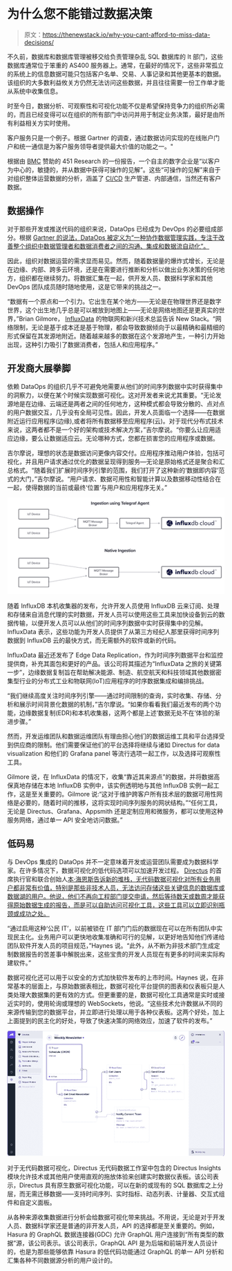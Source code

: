 # 为什么您不能错过数据决策

> 原文：<https://thenewstack.io/why-you-cant-afford-to-miss-data-decisions/>

不久前，数据库和数据库管理被移交给负责管理杂乱 SQL 数据库的 It 部门，这些数据库通常位于笨重的 AS400 服务器上。通常，在最好的情况下，这些非常孤立的系统上的信息数据可能只包括客户名单、交易、人事记录和其他更基本的数据。该组织的大多数利益攸关方仍然无法访问这些数据，并且往往需要一份工作单才能从系统中收集信息。

时至今日，数据分析、可观察性和可视化功能不仅是希望保持竞争力的组织所必需的，而且已经变得可以在组织的所有部门中访问并用于制定业务决策，最好是由所有利益相关方实时使用。

客户服务只是一个例子。根据 Gartner 的调查，通过数据访问实现的在线账户门户和统一通信是为客户服务领导者提供最大价值的功能之一。"

根据由 [BMC](https://www.bmc.com/?utm_content=inline-mention) 赞助的 451 Research 的一份报告，一个自主的数字企业是“以客户为中心的，敏捷的，并从数据中获得可操作的见解”。这些“可操作的见解”来自于对组织整体运营数据的分析，涵盖了 [CI/CD](https://thenewstack.io/category/ci-cd/) 生产管道、内部通信，当然还有客户数据。

## 数据操作

对于那些开发或推送代码的组织来说，DataOps 已经成为 DevOps 的必要组成部分。根据 [Gartner 的说法，DataOps 被定义为“一种协作数据管理实践，专注于改善整个组织中数据管理者和数据消费者之间的沟通、集成和数据流自动化”。](https://www.gartner.com/en/information-technology/glossary/dataops)

因此，组织对数据运营的需求显而易见。然而，随着数据量的爆炸式增长，无论是在边缘、内部、跨多云环境，还是在需要进行推断和分析以做出业务决策的任何地方，组织都在继续努力。将数据汇集在一起，供开发人员、数据科学家和其他 DevOps 团队成员随时随地使用，这是它带来的挑战之一。

“数据有一个原点和一个引力。它出生在某个地方——无论是在物理世界还是数字世界，这个出生地几乎总是可以被放到地图上——无论是网络地图还是更真实的世界，”Brian Gilmore， [InfluxData](https://www.influxdata.com/?utm_content=inline-mention) 的物联网和新兴技术总监告诉 New Stack。“网络限制，无论是基于成本还是基于物理，都会导致数据倾向于以最精确和最精细的形式保留在其发源地附近。随着越来越多的数据在这个发源地产生，一种引力开始出现，这种引力吸引了数据消费者，包括人和应用程序。”

## 开发商大展拳脚

依赖 DataOps 的组织几乎不可避免地需要从他们的时间序列数据中实时获得集中的洞察力，以便在某个时候实现数据可视化。这对开发者来说尤其重要。“无论发源地是在边缘、云端还是两者之间的任何地方，这种模式都会导致分散的、点对点的用户数据交互，几乎没有全局可见性。因此，开发人员面临一个选择——在数据附近运行应用程序(边缘),或者将所有数据移至应用程序(云)。对于现代分布式技术来说，这两者都不是一个好的架构或技术解决方案，”吉尔摩说。“你要么让应用适应边缘，要么让数据适应云。无论哪种方式，您都在损害您的应用程序或数据。

吉尔摩说，理想的状态是数据访问更像内容交付。应用程序推动用户体验，包括可视化，并且用户请求通过优化的数据呈现得到服务—无论是原始格式还是聚合和汇总格式。“随着我们扩展时间序列引擎的范围，我们打开了这种新的‘数据即内容’范式的大门，”吉尔摩说。“用户请求、数据可用性和智能计算以及数据移动性结合在一起，使得数据的当前或最终‘位置’与用户和应用程序无关。”

![](img/5bb3c021ab7a82d8953d4a20e6cc25ef.png)

随着 InfluxDB 本机收集器的发布，允许开发人员使用 InfluxDB 云来订阅、处理和存储来自消息代理的实时数据，开发人员可以使用这些工具来加快设备到云的数据传输，以便开发人员可以从他们的时间序列数据中实时获得集中的见解。InfluxData 表示，这些功能为开发人员提供了从第三方经纪人那里获得时间序列数据到 InfluxDB 云的最快方式，而无需额外的软件或新的代码。

InfluxData 最近还发布了 Edge Data Replication，作为时间序列数据平台和监控提供商，补充其面包和更好的产品。该公司将其描述为“InfluxData 之旅的关键第一步”，边缘数据复制旨在帮助解决能源、制造、航空航天和科技领域其他数据密集型行业的分布式工业和物联网(IoT)应用程序的时序数据集成和编排挑战。

“我们继续高度关注时间序列引擎——通过时间限制的查询，实时收集、存储、分析和展示时间背景化数据的机制，”吉尔摩说。“如果你看看我们最近发布的两个功能，边缘数据复制(EDR)和本机收集器，这两个都是上述‘数据无处不在’体验的渐进步骤。”

然而，开发运维团队和数据运维团队有理由担心他们的数据运维工具和平台选择受到供应商的限制。他们需要保证他们的平台选择将继续与诸如 Directus for data visualization 和他们的 Grafana panel 等流行选项一起工作，以及选择可观察性工具。

Gilmore 说，在 InfluxData 的情况下，收集“靠近其来源点”的数据，并将数据高保真地存储在本地 InfluxDB 实例中，该实例透明地与其他 InfluxDB 实例一起工作，这是至关重要的。Gilmore 说:“这对于维护跨客户所有技术层的数据可用性网络是必要的，随着时间的推移，这将实现时间序列服务的网状结构。”“任何工具，无论是 Directus、Grafana、Appsmith 还是定制应用和微服务，都可以使用这种服务网络，通过单一 API 安全地访问数据。”

## 低码易

与 DevOps 集成的 DataOps 并不一定意味着开发或运营团队需要成为数据科学家。在许多情况下，数据可视化的低代码选项可以加速开发过程。 [Directus](https://directus.io/) 的首席执行官和联合创始人[本·海恩斯告诉新的堆栈，无代码数据可视化对所有业务用户都非常有价值，特别是那些非技术人员，无法访问存储这些关键信息的数据库或数据湖的用户。他说，他们不再向工程部门提交申请，然后等待数天或数周才能获得原始数据生成的报告，而是可以自助访问可视化工具，这些工具可以立即识别瓶颈或成功之处。](https://www.linkedin.com/in/contactbenhaynes/)

“通过启用这种‘公民 IT’，以前被锁在 IT 部门门后的数据现在可以在所有团队中实现民主化。业务用户可以更快地收集准确和可行的见解，以更好地告知他们传递给团队软件开发人员的项目规范，”Haynes 说。“此外，从不断为非技术部门生成定制数据报告的苦差事中解脱出来，这些宝贵的开发人员现在有更多的时间来实际构建软件。”

数据可视化还可以用于以安全的方式加快软件发布的上市时间。Haynes 说，在非常基本的层面上，与原始数据表相比，数据可视化平台提供的图表和仪表板只是人类处理大数据集的更有效的方式。但更重要的是，数据可视化工具通常是实时或接近实时的，使用轮询或理想的 WebSockets，他说。“这些技术允许数据从不同的来源传输到您的数据平台，并立即进行处理以用于各种仪表板。这两个好处，加上上面提到的民主化的好处，导致了快速决策的网络效应，加速了软件的发布。”

![](img/b6a050f2ae3723e30931bcb3a8fb75fb.png)

对于无代码数据可视化，Directus 无代码数据工作室中包含的 Directus Insights 模块允许技术或其他用户使用直观的拖放体验来创建实时数据仪表板。该公司表示，Directus 具有原生数据可视化功能，可以在新的或现有的 SQL 数据库之上分层，而无需迁移数据——支持时间序列、实时指标、动态列表、计量器、交互式组件和自定义面板。

从各种来源收集数据进行分析会给数据可视化带来挑战。不用说，无论是对于开发人员、数据科学家还是普通的非开发人员，API 的选择都是至关重要的。例如，Hasura 的 GraphQL 数据连接器(GDC) 允许 GraphQL 用户连接到“所有类型的数据”源，该公司表示。该公司表示，GraphQL API 是为后端和前端开发人员设计的，也是为那些能够依靠 Hasura 的低代码功能通过 GraphQL 的单一 API 分析和汇集各种不同数据源分析的用户设计的。

<svg xmlns:xlink="http://www.w3.org/1999/xlink" viewBox="0 0 68 31" version="1.1"><title>Group</title> <desc>Created with Sketch.</desc></svg>
